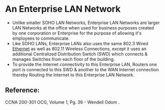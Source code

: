 # An Enterprise LAN Network

* Unlike smaller SOHO LAN Networks, Enterprise LAN Networks are larger LAN Networks at the office when used for business purposes created by one corporation or Enterprise for the purpose of allowing it's employees to communicate.
* Like SOHO LANs, Enterprise LANs also uses the same 802.3 Wired [Ethernet](https://app.gitbook.com/@mudassirs46/s/network-fundamentals/~/drafts/-MRZ8l67L5MHnaQIEh9W/an-ethernet) as well as 802.11 Wireless Connections, except it uses an additional Centralized Distribution Switch \(SWD\) which connects & manages Switches from each floor of the building.
* To provide the Internet connectivity to this Enterprise LAN, Routers one port is connected to this SWD & another to the WAN Internet connection thereby Routing the Internet to this Enterprise LAN Network.

## Reference:

CCNA 200-301 OCG, Volume 1, Pg. 36 - Wendell Odom .

